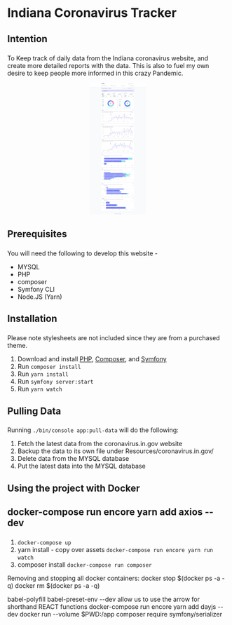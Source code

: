 ###
# Indiana Coronavirus Tracker
###

###
## Intention
###
To Keep track of daily data from the Indiana coronavirus website, and create
more detailed reports with the data. This is also to fuel my own desire to
keep people more informed in this crazy Pandemic.

<p align="center">
  <img height="300" title="Dashboard" src="/Resources/dashboard-ss.png">
</p>

###
## Prerequisites
###
You will need the following to develop this website - 
- MYSQL
- PHP
- composer
- Symfony CLI
- Node.JS (Yarn)
 
###
## Installation
###
Please note stylesheets are not included since they are from a purchased
theme.
1) Download and install [PHP](https://www.php.net/downloads.php), [Composer](https://getcomposer.org), and [Symfony](https://symfony.com/download)
2) Run `composer install`
3) Run `yarn install`
4) Run `symfony server:start`
5) Run `yarn watch`

###
## Pulling Data
###
Running `./bin/console app:pull-data` will do the following:
1) Fetch the latest data from the coronavirus.in.gov website
2) Backup the data to its own file under Resources/coronavirus.in.gov/
3) Delete data from the MYSQL database
4) Put the latest data into the MYSQL database

###
## Using the project with Docker
##  docker-compose run encore yarn add axios --dev
###
1) `docker-compose up`
2) yarn install - copy over assets `docker-compose run encore yarn run watch`
3) composer install `docker-compose run composer`

Removing and stopping all docker containers:
docker stop $(docker ps -a -q)
docker rm $(docker ps -a -q)

babel-polyfill babel-preset-env --dev allow us to use the arrow for shorthand REACT functions
docker-compose run encore yarn add dayjs --dev
docker run --volume $PWD:/app composer require symfony/serializer
